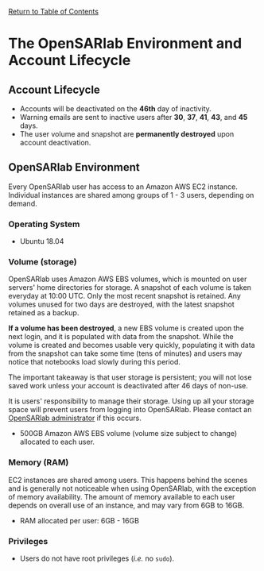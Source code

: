 [Return to Table of Contents](../user.md)

# The OpenSARlab Environment and Account Lifecycle
## Account Lifecycle
- Accounts will be deactivated on the **46th** day of inactivity.
- Warning emails are sent to inactive users after **30**, **37**, **41**, **43**, and **45** days.
- The user volume and snapshot are **permanently destroyed** upon account deactivation.



## OpenSARlab Environment
Every OpenSARlab user has access to an Amazon AWS EC2 instance. Individual instances are shared among groups of 1 - 3 users, depending on demand.

### Operating System
<!-- Current (Aug. 17, 2021) up-to-date version is 20.04, but not sure if that's the case for OpenSARlab-->
- Ubuntu 18.04

<!--  should we include what "Snapshot" is? (from wikipedia)-->
### Volume (storage)
OpenSARlab uses Amazon AWS EBS volumes, which is mounted on user servers' home directories for storage. A snapshot of each volume is taken everyday at 10:00 UTC. Only the most recent snapshot is retained. Any volumes unused for two days are destroyed, with the latest snapshot retained as a backup. 

**If a volume has been destroyed**, a new EBS volume is created upon the next login, and it is populated with data from the snapshot. While the volume is created and becomes usable very quickly, populating it with data from the snapshot can take some time (tens of minutes) and users may notice that notebooks load slowly during this period. 

The important takeaway is that user storage is persistent; you will not lose saved work unless your account is deactivated after 46 days of non-use.

<!-- replace with friendlier term. Make sure to confirm first sentence -->
It is users' responsibility to manage their storage. Using up all your storage space will prevent users from logging into OpenSARlab. Please contact an [OpenSARlab administrator](mailto:uaf-jupyterhub-asf@alaska.edu) if this occurs. 
- 500GB Amazon AWS EBS volume (volume size subject to change) allocated to each user. <!-- confirm if it's per person/group/etc.--> 

### Memory (RAM)
EC2 instances are shared among users. This happens behind the scenes and is generally not noticeable when using OpenSARlab, with the exception of memory availability. The amount of memory available to each user depends on overall use of an instance, and may vary from 6GB to 16GB.
- RAM allocated per user: 6GB - 16GB 

### Privileges
- Users do not have root privileges (*i.e.* no `sudo`).
